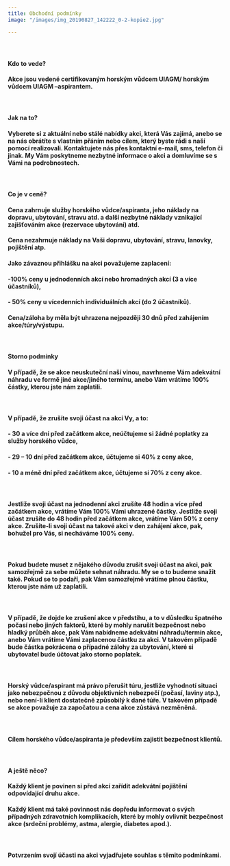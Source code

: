 ```yaml
---
title: Obchodní podmínky
image: "/images/img_20190827_142222_0-2-kopie2.jpg"

---
```

#### 

####  

#### **Kdo to vede?**

#### Akce jsou vedené certifikovaným horským vůdcem UIAGM/ horským vůdcem UIAGM –aspirantem.

####  

#### **Jak na to?**

#### Vyberete si z aktuální nebo stálé nabídky akci, která Vás zajímá, anebo se na nás obrátíte s vlastním přáním nebo cílem, který byste rádi s naší pomocí realizovali. Kontaktujete nás přes kontaktní e-mail, sms, telefon či jinak. My Vám poskytneme nezbytné informace o akci a domluvíme se s Vámi na podrobnostech.

####  

#### **Co je v ceně?**

#### Cena **zahrnuje** služby horského vůdce/aspiranta, jeho náklady na dopravu, ubytování, stravu atd. a další nezbytné náklady vznikající zajišťováním akce (rezervace ubytování) atd.

#### Cena **nezahrnuje** náklady na Vaši dopravu, ubytování, stravu, lanovky, pojištění atp.

#### Jako závaznou přihlášku na akci považujeme zaplacení:

#### -100% ceny u **jednodenních akcí** nebo **hromadných akcí** (3 a více účastníků),

#### - 50% ceny u vícedenních individuálních akcí (do 2 účastníků).

#### Cena/záloha by měla být uhrazena nejpozději 30 dnů před zahájením akce/túry/výstupu.

####  

#### **Storno podmínky**

#### V případě, že se akce neuskuteční naší vinou, navrhneme Vám adekvátní náhradu ve formě jiné akce/jiného termínu, anebo Vám vrátíme 100% částky, kterou jste nám zaplatili.

####  

#### V případě, že zrušíte svoji účast na akci Vy, a to:

#### - 30 a více dní před začátkem akce, neúčtujeme si žádné poplatky za služby horského vůdce,

#### - 29 – 10 dní před začátkem akce, účtujeme si 40% z ceny akce,

#### - 10 a méně dní před začátkem akce, účtujeme si 70% z ceny akce.

####  

#### Jestliže svoji účast na **jednodenní akci** zrušíte 48 hodin a více před začátkem akce, vrátíme Vám 100% Vámi uhrazené částky. Jestliže svoji účast zrušíte do 48 hodin před začátkem akce, vrátíme Vám 50% z ceny akce. Zrušíte-li svoji účast na takové akci v den zahájení akce, pak, bohužel pro Vás, si necháváme 100% ceny.

####  

#### Pokud budete muset z nějakého důvodu zrušit svoji účast na akci, pak samozřejmě za sebe můžete sehnat náhradu. My se o to budeme snažit také. Pokud se to podaří, pak Vám samozřejmě vrátíme plnou částku, kterou jste nám už zaplatili.

####  

#### V případě, že dojde ke zrušení akce v předstihu, a to v důsledku špatného počasí nebo jiných faktorů, které by mohly narušit bezpečnost nebo hladký průběh akce, pak Vám nabídneme adekvátní náhradu/termín akce, anebo Vám vrátíme Vámi zaplacenou částku za akci. V takovém případě bude částka pokrácena o případné zálohy za ubytování, které si ubytovatel bude účtovat jako storno poplatek.

####  

#### Horský vůdce/aspirant má právo přerušit túru, jestliže vyhodnotí situaci jako nebezpečnou z důvodu objektivních nebezpečí (počasí, laviny atp.), nebo není-li klient dostatečně způsobilý k dané túře. V takovém případě se akce považuje za započatou a cena akce zůstává nezměněná.

####  

#### Cílem horského vůdce/aspiranta je především zajistit bezpečnost klientů.

####  

#### **A ještě něco?**

#### Každý klient je povinen si před akcí zařídit adekvátní pojištění odpovídající druhu akce.

#### Každý klient má také povinnost nás dopředu informovat o svých případných zdravotních komplikacích, které by mohly ovlivnit bezpečnost akce (srdeční problémy, astma, alergie, diabetes apod.).

####  

#### Potvrzením svojí účasti na akci vyjadřujete souhlas s těmito podmínkami.